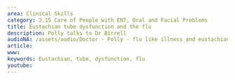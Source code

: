 ```yaml
---
area: Clinical Skills
category: 3.15 Care of People with ENT, Oral and Facial Problems
title: Eustachian tube dysfunction and the flu
description: Polly talks to Dr Birrell
audioNA: /assets/audio/Doctor - Polly - flu like illness and eustachian tube dysfucntion - MQ.mp3
article: 
www: 
keywords: Eustachian, tube, dysfunction, flu 
youtube:
--- 
```

